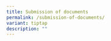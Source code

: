 ```yaml
---
title: Submission of documents
permalink: /submission-of-documents/
variant: tiptap
description: ""
---
```

<p></p>
